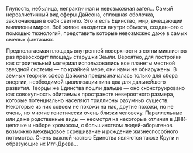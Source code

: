 Глупость, небылица, непрактичная и невозможная затея... Самый нереалистичный вид сферы Дайсона, сплошная оболочка, заключающая в себя светило. Это и есть Единство, мир, вмещающий миллионы миров. Всё живое находится внутри объекта, созданного с помощью технологий, представить которые невозможно даже в самых смелых фантазиях.

Предполагаемая площадь внутренней поверхности в сотни миллионов раз превосходит площадь старушки Земли.  Вероятно, для постройки как строительный материал использовались все планеты местной звездной системы — по крайней мере, они нами не обнаружены. В земных теориях сфера Дайсона предназначалась только для сбора энергии, необходимой цивилизации типа два для дальнейшего развития. Творцы же Единства пошли дальше — оно сконструировано как совокупность обитаемых пространств невероятного размера, которые потенциально населяют триллионы разумных существ. Некоторые из них совсем не похожи на нас, другие похожи, но не очень, но многие генетически очень близки человеку. Параллельные или даже родственные виды — несмотря на некоторые отличия в ДНК-цепочке и наборе хромосом, с большинством людей-аборигенов возможно межвидовое скрещивание и рождение жизнеспособного потомства. Очень важной частью Единства являются также Круги и образующие их Игг-Древа…